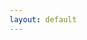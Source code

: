 ```yaml
---
layout: default
---
```


<script src="https://bibbase.org/show?bib=https://dblp.org/pid/44/3105.bib&jsonp=1&fullnames=1&hidemenu=true&commas=true"></script>
